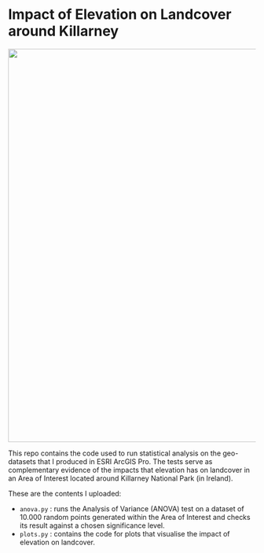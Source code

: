 # Impact of Elevation on Landcover around Killarney

<img src="resources/NLM-vs-DTM.jpg" width="800">

This repo contains the code used to run statistical analysis on the geo-datasets that I produced in ESRI ArcGIS Pro. The tests serve as complementary evidence of the impacts that elevation has on landcover in an Area of Interest located around Killarney National Park (in Ireland).

These are the contents I uploaded:
- `anova.py` : runs the Analysis of Variance (ANOVA) test on a dataset of 10.000 random points generated within the Area of Interest and checks its result against a chosen significance level.
- `plots.py` : contains the code for plots that visualise the impact of elevation on landcover.
